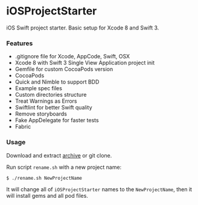# iOSProjectStarter
iOS Swift project starter. Basic setup for Xcode 8 and Swift 3.

### Features

* .gitignore file for Xcode, AppCode, Swift, OSX
* Xcode 8 with Swift 3 Single View Application project init
* Gemfile for custom CocoaPods version
* CocoaPods
* Quick and Nimble to support BDD
* Example spec files
* Custom directories structure
* Treat Warnings as Errors
* Swiftlint for better Swift quality
* Remove storyboards
* Fake AppDelegate for faster tests
* Fabric

### Usage

Download and extract [archive](https://github.com/mikina/iOSProjectStarter/archive/master.zip) or git clone.

Run script `rename.sh` with a new project name:

```
$ ./rename.sh NewProjectName
```

It will change all of `iOSProjectStarter` names to the `NewProjectName`, then it will install gems and all pod files. 
